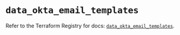 # `data_okta_email_templates`

Refer to the Terraform Registry for docs: [`data_okta_email_templates`](https://registry.terraform.io/providers/okta/okta/4.18.0/docs/data-sources/email_templates).
